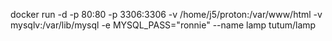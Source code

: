 docker run -d -p 80:80 -p 3306:3306 -v /home/j5/proton:/var/www/html -v mysqlv:/var/lib/mysql -e MYSQL_PASS="ronnie" --name lamp tutum/lamp

